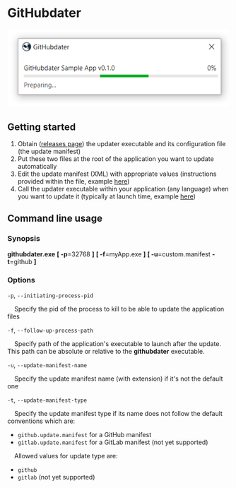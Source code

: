 # GitHubdater

![Screen Cap](githubdater-app/githubdater-preparing-screencap.png)

## Getting started
1. Obtain ([releases page](https://github.com/githubdater/githubdater/releases)) the updater executable and its configuration file (the update manifest)
2. Put these two files at the root of the application you want to update automatically
3. Edit the update manifest (XML) with appropriate values (instructions provided within the file, example [here](https://github.com/githubdater/githubdater/blob/master/githubdater-app/github.update.manifest))
4. Call the updater executable within your application (any language) when you want to update it (typically at launch time, example [here](https://github.com/githubdater/sample-app/blob/master/githubdater-sample-app/Program.cs))

## Command line usage

### Synopsis
**githubdater.exe** **[ -p**=32768 **]** **[ -f**=myApp.exe **]** **[ -u**=custom.manifest  **-t**=github **]**

### Options
`-p`, `--initiating-process-pid`

&nbsp;&nbsp;&nbsp;&nbsp;Specify the pid of the process to kill to be able to update the application files

`-f`, `--follow-up-process-path`

&nbsp;&nbsp;&nbsp;&nbsp;Specify path of the application's executable to launch after the update. This path can be absolute or relative to the **githubdater** executable.

`-u`, `--update-manifest-name`

&nbsp;&nbsp;&nbsp;&nbsp;Specify the update manifest name (with extension) if it's not the default one

`-t`, `--update-manifest-type`

&nbsp;&nbsp;&nbsp;&nbsp;Specify the update manifest type if its name does not follow the default conventions which are:

- `github.update.manifest` for a GitHub manifest
- `gitlab.update.manifest` for a GitLab manifest (not yet supported)

&nbsp;&nbsp;&nbsp;&nbsp;Allowed values for update type are:

- `github`
- `gitlab` (not yet supported)

